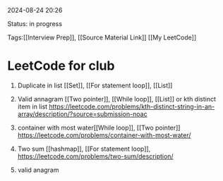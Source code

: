 
2024-08-24 20:26

Status: in progress

Tags:[[Interview Prep]], [[Source Material Link]]
[[My LeetCode]]
# LeetCode for club

1. Duplicate in list
[[Set]], [[For statement loop]], [[List]]
2. Valid annagram
[[Two pointer]], [[While loop]], [[List]]
or kth distinct item in list https://leetcode.com/problems/kth-distinct-string-in-an-array/description/?source=submission-noac
3. container with most water[[While loop]], [[Two pointer]] https://leetcode.com/problems/container-with-most-water/

4. Two sum [[hashmap]], [[For statement loop]], https://leetcode.com/problems/two-sum/description/

5. valid anagram
